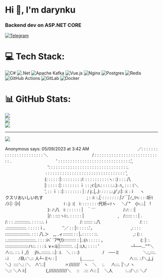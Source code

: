 <h1 >Hi 👋, I'm darynku</h1>
<h3 >Backend dev on ASP.NET CORE</h3>

<a href="https://t.me/wrlds_away" rel="nofollow"><img src="https://camo.githubusercontent.com/33b7a3b47b29771d21b2bb75547181d6aedad89f5d39e6f20a36aa498fc4f289/68747470733a2f2f696d672e736869656c64732e696f2f62616467652f54656c656772616d2d3030383843433f6c6f676f3d74656c656772616d266c6f676f436f6c6f723d7768697465267374796c653d666f722d7468652d6261646765" alt="Telegram" data-canonical-src="https://img.shields.io/badge/Telegram-0088CC?logo=telegram&amp;logoColor=white&amp;style=for-the-badge" style="max-width: 100%;"></a>

# 💻 Tech Stack:
![C#](https://img.shields.io/badge/c%23-%23239120.svg?style=for-the-badge&logo=csharp&logoColor=white) ![.Net](https://img.shields.io/badge/.NET-5C2D91?style=for-the-badge&logo=.net&logoColor=white) ![Apache Kafka](https://img.shields.io/badge/Apache%20Kafka-000?style=for-the-badge&logo=apachekafka) ![Vue.js](https://img.shields.io/badge/vue.js-%2335495e.svg?style=for-the-badge&logo=vuedotjs&logoColor=%234FC08D) ![Nginx](https://img.shields.io/badge/nginx-%23009639.svg?style=for-the-badge&logo=nginx&logoColor=white) ![Postgres](https://img.shields.io/badge/postgres-%23316192.svg?style=for-the-badge&logo=postgresql&logoColor=white) ![Redis](https://img.shields.io/badge/redis-%23DD0031.svg?style=for-the-badge&logo=redis&logoColor=white) ![GitHub Actions](https://img.shields.io/badge/github%20actions-%232671E5.svg?style=for-the-badge&logo=githubactions&logoColor=white) ![GitLab](https://img.shields.io/badge/gitlab-%23181717.svg?style=for-the-badge&logo=gitlab&logoColor=white) ![Docker](https://img.shields.io/badge/docker-%230db7ed.svg?style=for-the-badge&logo=docker&logoColor=white)
# 📊 GitHub Stats:
![](https://github-readme-stats.vercel.app/api?username=darynku&theme=blue-green&hide_border=false&include_all_commits=false&count_private=false)<br/>
![](https://github-readme-streak-stats.herokuapp.com/?user=darynku&theme=blue-green&hide_border=false)<br/>
![](https://github-readme-stats.vercel.app/api/top-langs/?username=darynku&theme=blue-green&hide_border=false&include_all_commits=false&count_private=false&layout=compact)

---
[![](https://visitcount.itsvg.in/api?id=darynku&icon=0&color=0)](https://visitcount.itsvg.in)

<!-- Proudly created with GPRM ( https://gprm.itsvg.in ) -->
Anonymous says:
05/09/2023 at 3:42 AM
　　　　　　　 　 　 　 ／: : : : : : : : : : : : : : : : : : : : : : : ＼
　　　　　　 　 　 　 / : : : : : : : : : : : : : : : : : : : : : : : : : : : : .
　　　　　　　　　　 ' : : : : : : : : : : : : : : : : : : : : : : : : : : : : : :.',
　　　　　　　　　　': : : : : : : : : : : : : : : : : : : : : : : : : : : : : : : : :.
　　　　　　　　 　 : : : : : : : : : : : : : : : : : : : : : : : : : : : : : : : : : ',
　　　　　　　　　 {: : : : : :|: : : : : : : : :/: : : : : : : : : : :ヽ: :} : : : 八
　　　　　　　　　 |: : : : : :|: : : : : : : : ｉ : : ;ｲ:|;ﾊ.: : : : :.:.}: ﾊ_ : : : ﾐ＼
　　　　　　　　　 ', : : ｉ : :|: : : : : : : : | : / j:.|_,.}: : : : :.:.j/´｣_:|: :i: :ｉ　 ヽ　　　　クスリおいしいれす
　　　　　　　　　　; : :i: :._|; : : : : : : : |:/￣|ﾉ_,,ﾘﾍ: : : :圻ﾘﾉ}:|: :|ﾊ|
　　　　　　　　　　i : j: :{　i: : : : : : : :代圻~ｿヽ　 ＼/`"　小:.:.|　!
　　　　　　　　　　}: ﾉ:八　i: : : : : : : |　｀¨´　　　　　 　 /:ﾉ: : :|
　　　　　　　　　　|/: : ::::ヽi::. : : : : : |　　　　　　　　,　/:::::: : : |
.　　　　　　 　 　 /: : : .::::::::::::. : : : :.:.ｉ　　 　 　 　 　 /: ::::::: :.八
　　　　　　　　　/: : : .::::::::::::::::. : : : : :ｉ､　 　 　 ´’／ : : |:: : : : :.'，
　　　　　　　　 ,: : : : ::::::::::::::::::::. : : : 八.＞　,_ .ィ:::::::: : : |､: : : : : ::.
　　　　　　　　,: {: : :.:::::::::::::::::::::::. : : : :iﾍﾞ¨7气!}:::::::::: : |.:{ﾊ : : : : : ，
　　　　　　　　{: |: : :::::::::::::::::::ハ::. : : : i. ∨=斗|::::::::::. :.| :i人: : : : : '
　　　 　 　 　 -┴──…''"＼∧:::. : :.ｉ,/｝　 j!ﾄ､:::::::. :.|: :i.　＼ : : :}
　 　 　 　 /　-─-ミ　　　　 　 ＼:,::::. :.i　　 ﾉ圦::＼:: 人┴-ミﾍ: : |
　　　　　 j＿＿＿　　　　　　　　 ∧:::. :.!＼,j_j＼）::::＼: :＼　∧‘:.:|
　　　　 〃///////｀ヽ　＼　 :. 　 ∧:::. |＼ﾉ ヽ　　　　＼:: ＼∧ i:|
　　　　 {,////////////＼　 ::　.::: ∧:: |　 ＼人　　　:..:/＼:: ＼ﾉ′
